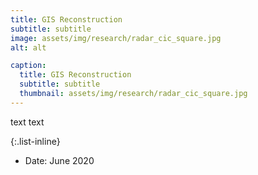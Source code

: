 ```yaml
---
title: GIS Reconstruction
subtitle: subtitle
image: assets/img/research/radar_cic_square.jpg
alt: alt

caption:
  title: GIS Reconstruction
  subtitle: subtitle
  thumbnail: assets/img/research/radar_cic_square.jpg
---
```

text text

{:.list-inline}
- Date: June 2020
